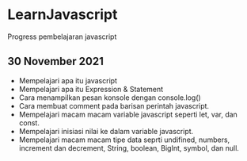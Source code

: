 # LearnJavascript
Progress pembelajaran javascript

## 30 November 2021
* Mempelajari apa itu javascript
* Mempelajari apa itu Expression & Statement
* Cara menampilkan pesan konsole dengan console.log()
* Cara membuat comment pada barisan perintah javascript.
* Mempelajari macam macam variable javascript seperti let, var, dan const.
* Mempelajari inisiasi nilai ke dalam variable javascript.
* Mempelajari macam macam tipe data seprti undifined, numbers, increment dan decrement, String, boolean, BigInt, symbol, dan null.

